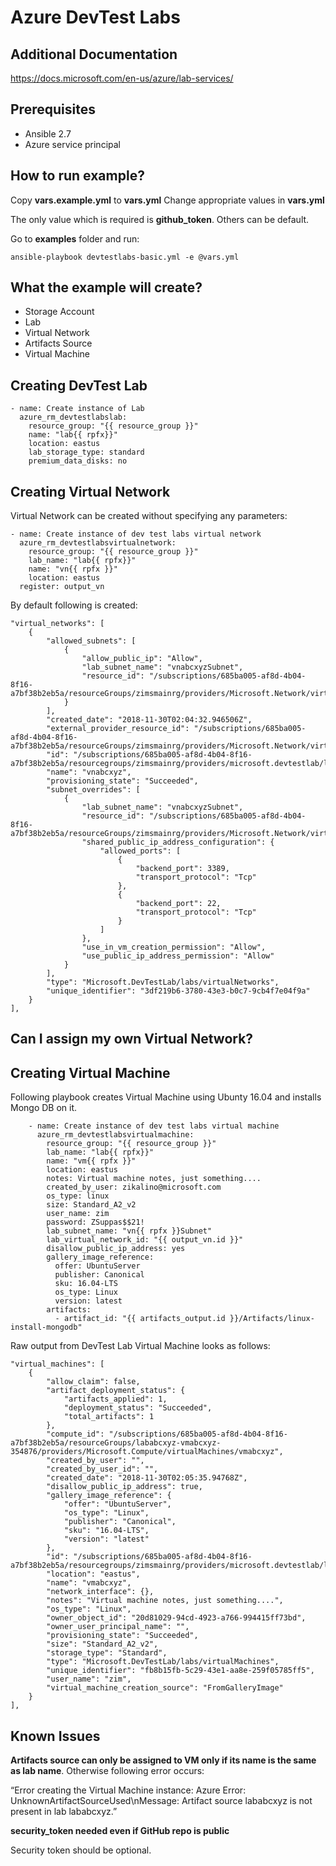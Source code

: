 # Azure DevTest Labs

## Additional Documentation

https://docs.microsoft.com/en-us/azure/lab-services/


## Prerequisites

- Ansible 2.7
- Azure service principal

## How to run example?

Copy **vars.example.yml** to **vars.yml**
Change appropriate values in **vars.yml**

The only value which is required is **github_token**. Others can be default.


Go to **examples** folder and run:

```
ansible-playbook devtestlabs-basic.yml -e @vars.yml
```

## What the example will create?

- Storage Account
- Lab
- Virtual Network
- Artifacts Source
- Virtual Machine

## Creating DevTest Lab

```
- name: Create instance of Lab
  azure_rm_devtestlabslab:
    resource_group: "{{ resource_group }}"
    name: "lab{{ rpfx}}"
    location: eastus
    lab_storage_type: standard
    premium_data_disks: no
```

## Creating Virtual Network

Virtual Network can be created without specifying any parameters:

```
- name: Create instance of dev test labs virtual network
  azure_rm_devtestlabsvirtualnetwork:
    resource_group: "{{ resource_group }}"
    lab_name: "lab{{ rpfx}}"
    name: "vn{{ rpfx }}"
    location: eastus
  register: output_vn
```

By default following is created:

```
"virtual_networks": [
    {
        "allowed_subnets": [
            {
                "allow_public_ip": "Allow",
                "lab_subnet_name": "vnabcxyzSubnet",
                "resource_id": "/subscriptions/685ba005-af8d-4b04-8f16-a7bf38b2eb5a/resourceGroups/zimsmainrg/providers/Microsoft.Network/virtualNetworks/vnabcxyz/subnets/vnabcxyzSubnet"
            }
        ],
        "created_date": "2018-11-30T02:04:32.946506Z",
        "external_provider_resource_id": "/subscriptions/685ba005-af8d-4b04-8f16-a7bf38b2eb5a/resourceGroups/zimsmainrg/providers/Microsoft.Network/virtualNetworks/vnabcxyz",
        "id": "/subscriptions/685ba005-af8d-4b04-8f16-a7bf38b2eb5a/resourcegroups/zimsmainrg/providers/microsoft.devtestlab/labs/lababcxyz/virtualnetworks/vnabcxyz",
        "name": "vnabcxyz",
        "provisioning_state": "Succeeded",
        "subnet_overrides": [
            {
                "lab_subnet_name": "vnabcxyzSubnet",
                "resource_id": "/subscriptions/685ba005-af8d-4b04-8f16-a7bf38b2eb5a/resourceGroups/zimsmainrg/providers/Microsoft.Network/virtualNetworks/vnabcxyz/subnets/vnabcxyzSubnet",
                "shared_public_ip_address_configuration": {
                    "allowed_ports": [
                        {
                            "backend_port": 3389,
                            "transport_protocol": "Tcp"
                        },
                        {
                            "backend_port": 22,
                            "transport_protocol": "Tcp"
                        }
                    ]
                },
                "use_in_vm_creation_permission": "Allow",
                "use_public_ip_address_permission": "Allow"
            }
        ],
        "type": "Microsoft.DevTestLab/labs/virtualNetworks",
        "unique_identifier": "3df219b6-3780-43e3-b0c7-9cb4f7e04f9a"
    }
],
```

## Can I assign my own Virtual Network?


## Creating Virtual Machine

Following playbook creates Virtual Machine using Ubunty 16.04 and installs Mongo DB on it.

```
    - name: Create instance of dev test labs virtual machine
      azure_rm_devtestlabsvirtualmachine:
        resource_group: "{{ resource_group }}"
        lab_name: "lab{{ rpfx}}"
        name: "vm{{ rpfx }}"
        location: eastus
        notes: Virtual machine notes, just something....
        created_by_user: zikalino@microsoft.com
        os_type: linux
        size: Standard_A2_v2
        user_name: zim
        password: ZSuppas$$21!
        lab_subnet_name: "vn{{ rpfx }}Subnet"
        lab_virtual_network_id: "{{ output_vn.id }}"
        disallow_public_ip_address: yes
        gallery_image_reference:
          offer: UbuntuServer
          publisher: Canonical
          sku: 16.04-LTS
          os_type: Linux
          version: latest
        artifacts:
          - artifact_id: "{{ artifacts_output.id }}/Artifacts/linux-install-mongodb"
```



Raw output from DevTest Lab Virtual Machine looks as follows:

```
"virtual_machines": [
    {
        "allow_claim": false,
        "artifact_deployment_status": {
            "artifacts_applied": 1,
            "deployment_status": "Succeeded",
            "total_artifacts": 1
        },
        "compute_id": "/subscriptions/685ba005-af8d-4b04-8f16-a7bf38b2eb5a/resourceGroups/lababcxyz-vmabcxyz-354876/providers/Microsoft.Compute/virtualMachines/vmabcxyz",
        "created_by_user": "",
        "created_by_user_id": "",
        "created_date": "2018-11-30T02:05:35.94768Z",
        "disallow_public_ip_address": true,
        "gallery_image_reference": {
            "offer": "UbuntuServer",
            "os_type": "Linux",
            "publisher": "Canonical",
            "sku": "16.04-LTS",
            "version": "latest"
        },
        "id": "/subscriptions/685ba005-af8d-4b04-8f16-a7bf38b2eb5a/resourcegroups/zimsmainrg/providers/microsoft.devtestlab/labs/lababcxyz/virtualmachines/vmabcxyz",
        "location": "eastus",
        "name": "vmabcxyz",
        "network_interface": {},
        "notes": "Virtual machine notes, just something....",
        "os_type": "Linux",
        "owner_object_id": "20d81029-94cd-4923-a766-994415ff73bd",
        "owner_user_principal_name": "",
        "provisioning_state": "Succeeded",
        "size": "Standard_A2_v2",
        "storage_type": "Standard",
        "type": "Microsoft.DevTestLab/labs/virtualMachines",
        "unique_identifier": "fb8b15fb-5c29-43e1-aa8e-259f05785ff5",
        "user_name": "zim",
        "virtual_machine_creation_source": "FromGalleryImage"
    }
],
```

## Known Issues

**Artifacts source can only be assigned to VM only if its name is the same as lab name**. Otherwise following error occurs:

“Error creating the Virtual Machine instance: Azure Error: UnknownArtifactSourceUsed\nMessage: Artifact source lababcxyz is not present in lab lababcxyz.”

**security_token needed even if GitHub repo is public**

Security token should be optional.

